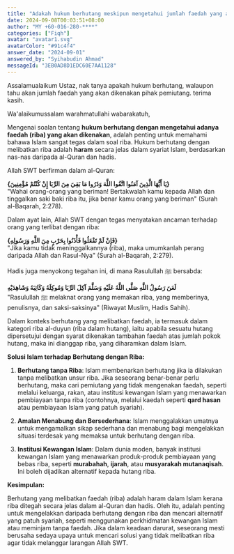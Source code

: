 ```yaml
---
title: "Adakah hukum berhutang meskipun mengetahui jumlah faedah yang akan dikenakan oleh pemiutang?"
date: 2024-09-08T00:03:51+08:00
author: "MY +60-016-280-****"
categories: ["Fiqh"]
avatar: "avatar1.svg"
avatarColor: "#91c4f4"
answer_date: "2024-09-01"
answered_by: "Syihabudin Ahmad"
messageId: "3EB0AD8D1EDC60E7AA1128"
---
```


Assalamualaikum Ustaz, nak tanya apakah hukum berhutang, walaupon tahu akan jumlah faedah yang akan dikenakan pihak pemiutang. terima kasih.

<!--more-->

Wa'alaikumussalam warahmatullahi wabarakatuh,

Mengenai soalan tentang **hukum berhutang dengan mengetahui adanya faedah (riba) yang akan dikenakan**, adalah penting untuk memahami bahawa Islam sangat tegas dalam soal riba. Hukum berhutang dengan melibatkan riba adalah **haram** secara jelas dalam syariat Islam, berdasarkan nas-nas daripada al-Quran dan hadis.

Allah SWT berfirman dalam al-Quran:

‏‏**{يَا أَيُّهَا الَّذِينَ آمَنُوا اتَّقُوا اللَّهَ وَذَرُوا مَا بَقِيَ مِنَ الرِّبَا إِنْ كُنْتُمْ مُؤْمِنِينَ}**  
"Wahai orang-orang yang beriman! Bertakwalah kamu kepada Allah dan tinggalkan saki baki riba itu, jika benar kamu orang yang beriman" (Surah al-Baqarah, 2:278).

Dalam ayat lain, Allah SWT dengan tegas menyatakan ancaman terhadap orang yang terlibat dengan riba:

‏‏**{فَإِنْ لَمْ تَفْعَلُوا فَأْذَنُوا بِحَرْبٍ مِنَ اللَّهِ وَرَسُولِهِ}**  
"Jika kamu tidak meninggalkannya (riba), maka umumkanlah perang daripada Allah dan Rasul-Nya" (Surah al-Baqarah, 2:279).

Hadis juga menyokong tegahan ini, di mana Rasulullah ﷺ bersabda:

‏‏**لَعَنَ رَسُولُ اللَّهِ صَلَّى اللَّهُ عَلَيْهِ وَسَلَّمَ آكِلَ الرِّبَا وَمُوكِلَهُ وَكَاتِبَهُ وَشَاهِدَيْهِ**  
"Rasulullah ﷺ melaknat orang yang memakan riba, yang memberinya, penulisnya, dan saksi-saksinya" (Riwayat Muslim, Hadis Sahih).

Dalam konteks berhutang yang melibatkan faedah, ia termasuk dalam kategori riba al-duyun (riba dalam hutang), iaitu apabila sesuatu hutang dipersetujui dengan syarat dikenakan tambahan faedah atas jumlah pokok hutang, maka ini dianggap riba, yang diharamkan dalam Islam.

**Solusi Islam terhadap Berhutang dengan Riba:**

1. **Berhutang tanpa Riba**: Islam membenarkan berhutang jika ia dilakukan tanpa melibatkan unsur riba. Jika seseorang benar-benar perlu berhutang, maka cari pemiutang yang tidak mengenakan faedah, seperti melalui keluarga, rakan, atau institusi kewangan Islam yang menawarkan pembiayaan tanpa riba (contohnya, melalui kaedah seperti **qard hasan** atau pembiayaan Islam yang patuh syariah).
   
2. **Amalan Menabung dan Bersederhana**: Islam menggalakkan umatnya untuk mengamalkan sikap sederhana dan menabung bagi mengelakkan situasi terdesak yang memaksa untuk berhutang dengan riba.

3. **Institusi Kewangan Islam**: Dalam dunia moden, banyak institusi kewangan Islam yang menawarkan produk-produk pembiayaan yang bebas riba, seperti **murabahah**, **ijarah**, atau **musyarakah mutanaqisah**. Ini boleh dijadikan alternatif kepada hutang riba.

**Kesimpulan:**

Berhutang yang melibatkan faedah (riba) adalah haram dalam Islam kerana riba ditegah secara jelas dalam al-Quran dan hadis. Oleh itu, adalah penting untuk mengelakkan daripada berhutang dengan riba dan mencari alternatif yang patuh syariah, seperti menggunakan perkhidmatan kewangan Islam atau meminjam tanpa faedah. Jika dalam keadaan darurat, seseorang mesti berusaha sedaya upaya untuk mencari solusi yang tidak melibatkan riba agar tidak melanggar larangan Allah SWT.

